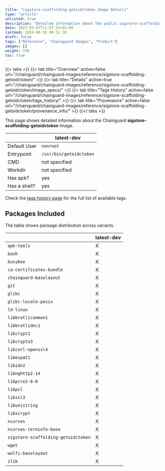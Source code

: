 ```yaml
---
title: "sigstore-scaffolding-getoidctoken Image Details"
type: "article"
unlisted: true
description: "Detailed information about the public sigstore-scaffolding-getoidctoken Chainguard Image."
date: 2023-03-07T11:07:52+02:00
lastmod: 2024-06-28 00:31:38
draft: false
tags: ["Reference", "Chainguard Images", "Product"]
images: []
weight: 550
toc: true
---
```


{{< tabs >}}
{{< tab title="Overview" active=false url="/chainguard/chainguard-images/reference/sigstore-scaffolding-getoidctoken/" >}}
{{< tab title="Details" active=true url="/chainguard/chainguard-images/reference/sigstore-scaffolding-getoidctoken/image_specs/" >}}
{{< tab title="Tags History" active=false url="/chainguard/chainguard-images/reference/sigstore-scaffolding-getoidctoken/tags_history/" >}}
{{< tab title="Provenance" active=false url="/chainguard/chainguard-images/reference/sigstore-scaffolding-getoidctoken/provenance_info/" >}}
{{</ tabs >}}

This page shows detailed information about the Chainguard **sigstore-scaffolding-getoidctoken** Image.

|              | latest-dev              |
|--------------|-------------------------|
| Default User | `nonroot`               |
| Entrypoint   | `/usr/bin/getoidctoken` |
| CMD          | not specified           |
| Workdir      | not specified           |
| Has apk?     | yes                     |
| Has a shell? | yes                     |

Check the [tags history page](/chainguard/chainguard-images/reference/sigstore-scaffolding-getoidctoken/tags_history/) for the full list of available tags.

## Packages Included
The table shows package distribution across variants.

|                                     | latest-dev |
|-------------------------------------|------------|
| `apk-tools`                         | X          |
| `bash`                              | X          |
| `busybox`                           | X          |
| `ca-certificates-bundle`            | X          |
| `chainguard-baselayout`             | X          |
| `git`                               | X          |
| `glibc`                             | X          |
| `glibc-locale-posix`                | X          |
| `ld-linux`                          | X          |
| `libbrotlicommon1`                  | X          |
| `libbrotlidec1`                     | X          |
| `libcrypt1`                         | X          |
| `libcrypto3`                        | X          |
| `libcurl-openssl4`                  | X          |
| `libexpat1`                         | X          |
| `libidn2`                           | X          |
| `libnghttp2-14`                     | X          |
| `libpcre2-8-0`                      | X          |
| `libpsl`                            | X          |
| `libssl3`                           | X          |
| `libunistring`                      | X          |
| `libxcrypt`                         | X          |
| `ncurses`                           | X          |
| `ncurses-terminfo-base`             | X          |
| `sigstore-scaffolding-getoidctoken` | X          |
| `wget`                              | X          |
| `wolfi-baselayout`                  | X          |
| `zlib`                              | X          |

